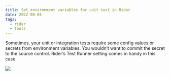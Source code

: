 ```yaml
---
title: Set environment variables for unit test in Rider
date: 2022-08-05
tags:
  - rider
  - tools
---
```


Sometimes, your unit or integration tests require some config values or secrets from environment variables. You wouldn’t want to commit the secret to the source control. Rider’s Test Runner setting comes in handy in this case. 

![](https://s3.us-west-2.amazonaws.com/secure.notion-static.com/687ba543-3467-4d3d-be40-8a1349a41e45/Untitled.png?X-Amz-Algorithm=AWS4-HMAC-SHA256&X-Amz-Content-Sha256=UNSIGNED-PAYLOAD&X-Amz-Credential=AKIAT73L2G45EIPT3X45%2F20230501%2Fus-west-2%2Fs3%2Faws4_request&X-Amz-Date=20230501T012923Z&X-Amz-Expires=3600&X-Amz-Signature=899441fe62f46fa713b788e44e329cb3acfc3e240d9ca1246ba5bfad0e175812&X-Amz-SignedHeaders=host&x-id=GetObject)

